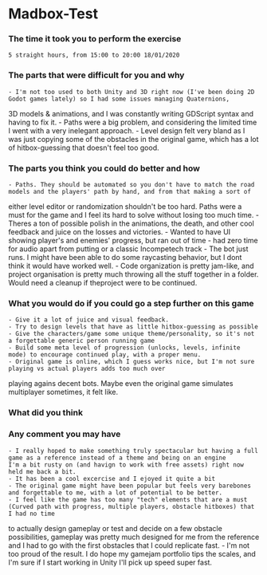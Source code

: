 # Madbox-Test

### The time it took you to perform the exercise

	5 straight hours, from 15:00 to 20:00 18/01/2020

### The parts that were difficult for you and why

	- I'm not too used to both Unity and 3D right now (I've been doing 2D Godot games lately) so I had some issues managing Quaternions, 
3D models & animations, and I was constantly writing GDScript syntax and having to fix it.
	- Paths were a big problem, and considering the limited time I went with a very inelegant approach.
	- Level design felt very bland as I was just copying some of the obstacles in the original game, which has a lot of hitbox-guessing that doesn't feel too good.

### The parts you think you could do better and how

	- Paths. They should be automated so you don't have to match the road models and the players' path by hand, and from that making a sort of
either level editor or randomization shouldn't be too hard. Paths were a must for the game and I feel its hard to solve without losing too much time.
	- Theres a ton of possible polish in the animations, the death, and other cool feedback and juice on the losses and victories.
	- Wanted to have UI showing player's and enemies' progress, but ran out of time
	- had zero time for audio apart from putting or a classic Incompetech track
	- The bot just runs. I might have been able to do some raycasting behavior, but I dont think it would have worked well.
	- Code organization is pretty jam-like, and project organisation is pretty much throwing all the stuff together in a folder. 
Would need a cleanup if theproject were to be continued.
	
### What you would do if you could go a step further on this game

	- Give it a lot of juice and visual feedback.
	- Try to design levels that have as little hitbox-guessing as possible
	- Give the characters/game some unique theme/personality, so it's not a forgettable generic person running game
	- Build some meta level of progression (unlocks, levels, infinite mode) to encourage continued play, with a proper menu.
	- Original game is online, which I guess works nice, but I'm not sure playing vs actual players adds too much over
playing agains decent bots. Maybe even the original game simulates multiplayer sometimes, it felt like.

### What did you think
### Any comment you may have

	- I really hoped to make something truly spectacular but having a full game as a reference instead of a theme and being on an engine
	I'm a bit rusty on (and havign to work with free assets) right now held me back a bit.
	- It has been a cool excercise and I ejoyed it quite a bit
	- The original game might have been popular but feels very barebones and forgettable to me, with a lot of potential to be better.
	- I feel like the game has too many "tech" elements that are a must (Curved path with progress, multiple players, obstacle hitboxes) that I had no time
to actually design gameplay or test and decide on a few obstacle possibilities, gameplay was pretty much designed for me from the reference and I had to go with the first 
obstacles that I could replicate fast.
	- I'm not too proud of the result. I do hope my gamejam portfolio tips the scales, and I'm sure if I start working in Unity I'll pick up speed super fast.
